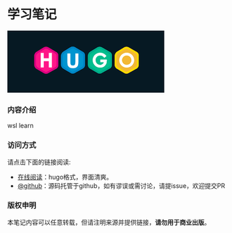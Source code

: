 # 学习笔记

![](https://raw.githubusercontent.com/eiuapp/img/master/img/hugo-logo-black.png?token=AJOUPL5RQABN75RVK4HTESK5CSI5M)

### 内容介绍

wsl learn

### 访问方式

请点击下面的链接阅读:

- [在线阅读](https://eiuapp.github.io/wsl-learn)：hugo格式，界面清爽。
- [@github](https://github.com/eiuapp/wsl-learn/)：源码托管于github，如有谬误或需讨论，请提issue，欢迎提交PR


### 版权申明

本笔记内容可以任意转载，但请注明来源并提供链接，**请勿用于商业出版**。

